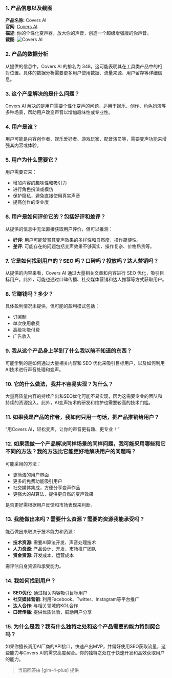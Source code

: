### 1. 产品信息以及截图

**产品名称**: Covers AI  
**官网**: [Covers AI](https://www.covers.ai)  
**描述**: 你的个性化变声器，放大你的声音，创造一个超级增强版的你声音。  
**截图**: ![Covers AI](https://cdn-images.toolify.ai/170349983929925424.jpg)

### 2. 产品的数据分析

从提供的信息中，Covers AI 的排名为 348，这可能表明其在工具类产品中的相对位置。具体的数据分析需要更多用户使用数据、流量来源、用户留存等详细信息。

### 3. 这个产品解决的是什么问题？

Covers AI 解决的是用户需要个性化变声的问题，适用于娱乐、创作、角色扮演等多种场景，帮助用户改变声音以增加趣味性或专业性。

### 4. 用户是谁？

用户可能是内容创作者、娱乐爱好者、游戏玩家、配音演员等，需要变声功能来增强其内容或体验。

### 5. 用户为什么需要它？

用户需要它来：
- 增加内容的趣味性和吸引力
- 进行角色扮演或模仿
- 保护隐私，避免直接使用真实声音
- 提高创作的专业度

### 6. 用户是如何评价它的？包括好评和差评？

从提供的信息中无法直接获取用户评价，但可以推测：
- **好评**: 用户可能赞赏其变声效果的多样性和自然度，操作简便性。
- **差评**: 可能存在的问题包括变声效果不够真实、操作复杂、价格昂贵等。

### 7. 它是如何找到用户的？SEO 吗？口碑吗？投放吗？达人营销吗？

从提供的内容来看，Covers AI 通过大量相关文章和内容进行 SEO 优化，吸引目标用户。此外，可能也通过口碑传播、社交媒体营销和达人推荐等方式获取用户。

### 8. 它赚钱吗？多少？

具体盈利情况未提供，但可能的盈利模式包括：
- 订阅制
- 单次使用收费
- 高级功能付费
- 广告收入

### 9. 我从这个产品身上学到了什么我以前不知道的东西？

可能学到的是如何通过大量相关内容和 SEO 优化来吸引目标用户，以及如何利用AI技术进行声音处理和变声。

### 10. 它的什么做法，我并不容易实现？为什么？

大量高质量内容的持续产出和SEO优化可能不易实现，因为这需要专业的团队和持续的资源投入。此外，AI变声技术的研发和维护也需要较高的技术门槛。

### 11. 如果我是产品的作者，我如何只用一句话，把产品推销给用户？

“用Covers AI，轻松变声，让你的声音更有趣、更专业！”

### 12. 如果我做一个产品解决同样场景的同样问题，我可能采用哪些和它不同的方法？我的方法比它能更好地解决用户的问题吗？

可能采用的方法：
- 更简洁的用户界面
- 更多的免费功能吸引用户
- 社交媒体集成，方便分享变声作品
- 更强大的AI算法，提供更自然的变声效果

是否更好需根据用户反馈和市场表现来判断。

### 13. 我能做出来吗？需要什么资源？需要的资源我能承受吗？

能否做出来取决于技术能力和资源：
- **技术资源**: 需要AI算法开发、声音处理技术
- **人力资源**: 产品设计、开发、市场推广团队
- **资金资源**: 开发成本、运营成本

需评估自身资源和承受能力。

### 14. 我如何找到用户？

- **SEO优化**: 通过相关内容吸引目标用户
- **社交媒体营销**: 利用Facebook、Twitter、Instagram等平台推广
- **达人合作**: 与相关领域的KOL合作
- **口碑传播**: 提供优质体验，鼓励用户分享

### 15. 为什么是我？我有什么独特之处和这个产品需要的能力特别契合吗？

如果你擅长调用AI厂商的API接口，快速产出MVP，并偏好使用SEO获取流量，这些能力与Covers AI的需求高度契合。你的独特之处在于快速开发和高效获取用户的能力。

> 当前回答由 [glm-4-plus] 提供